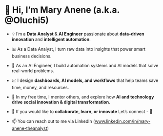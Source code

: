 # 👋 Hi, I’m **Mary Anene** (a.k.a. @Oluchi5)  

- 💡 I’m a **Data Analyst** & **AI Engineer** passionate about **data-driven innovation** and **intelligent automation**.  

- 📊 As a Data Analyst, I turn raw data into insights that power smart business decisions.  
- 🤖 As an AI Engineer, I build automation systems and AI models that solve real-world problems.  

- 📈 I design **dashboards, AI models, and workflows** that help teams save time, money, and resources.  
- 🌱  In my free time, I mentor others, and explore how **AI and technology drive social innovation & digital transformation**.  

- 💼 If you would like to **collaborate, learn, or innovate** Let’s connect - 🚀

- 📫 You can reach out to me via LinkedIn
   (www.linkedin.com/in/mary-anene-theanalyst)

<!---
Oluchi5/Oluchi5 is a ✨ special ✨ repository because its `README.md` (this file) appears on your GitHub profile.
You can click the Preview link to take a look at your changes.
--->
